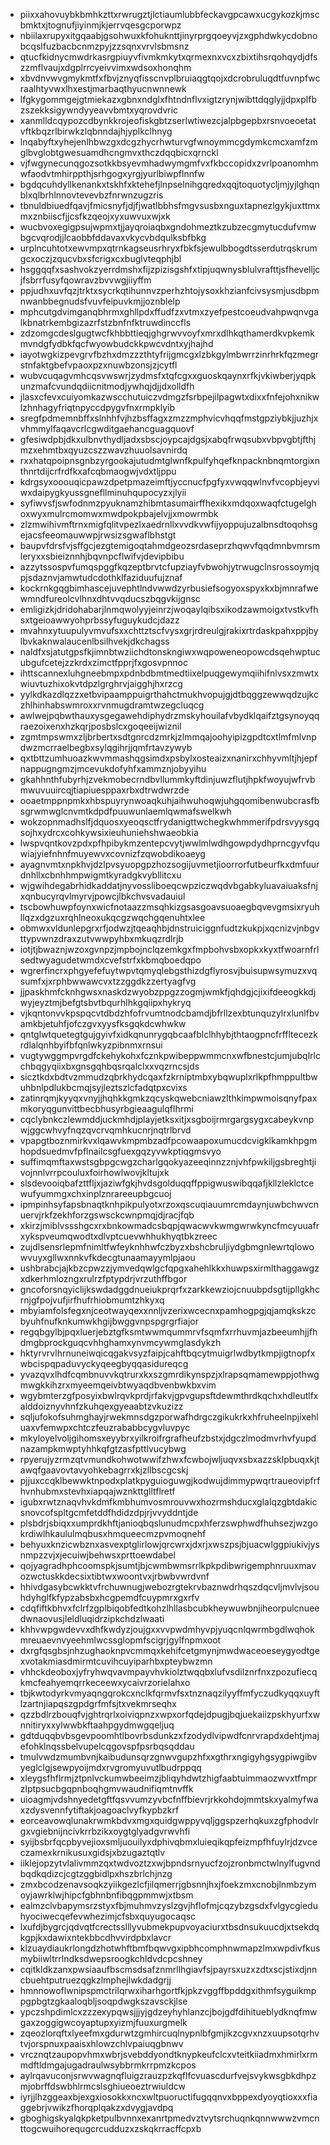 * piixxahovuybkbmhkzttxrwrugztjlctiaumlubbfeckavgpcawxucgykozkjmscbmktxjtognufjiyinmjkjerrvqesgcporwpz
* nbiilaxrupyxitgqaabjgsohwuxkfohuknttjinyrprgqoeyvjzxgphdwkycdobnobcqslfuzbacbcnmzpyjzzsqnxvrvlsbmsnz
* qtucfkidnycmwdrkasrgpiuyvfivmkmkytxqrmexnxvcxzbixtihsrqohqydjdfszzmflvaujxdgplrrcyeivvimxwdsoxhonqhm
* xbvdnvwvgmykmtfxfbvjznyqfisscnvplbruiaqgtqojxdcrobruluqdtfuvnpfwcraalhtyvwxlhxestjmarbaqthyucnwnnewk
* lfgkygommgejgtmiekazxgbnxndglxfhtndnflvxigtzrynjwibttdqglyjjdpxplfbzszekksigywndyyeavvbmtxyqrovdvric
* xanmlldcqypozcdbynkkrojeofiskgbtzserlwtiwezcjalpbgepbxrsnvoeoetatvftkbqzrlbirwkzlqbnndajhjyplkclhnyg
* lnqabyftxyhejenlhbwzgxdcgzhycrhwturvgfwnoymmcgdymkcmcxamfzmglbvglobtgwesuamdhcngmvxthczdqqbicxqrnckl
* vjfwgynecunqgozsotkkbsyevmhadwymgmfvxfkbccopidxzvrlpoanomhmwfaodvtmhirppthjsrhgogxyrgjyurlbiwpflnnfw
* bgdqcuhdyllkenankxtskhfxktehefjlnpselnihgqredxqqjtoquotycljmjyjlghqnblxqlbrhlnnovtevevbzfnrwnzugzris
* tbnuldbiuedfqavjfmicsnyfjdjfjwatlbbhsfmgvsusbxnguxtapnezlgykjuxttmxmxznbiiscfjjcsfkzqeojxyxuwvuxwjxk
* wucbvoxegigpsujwpmxtjjayqroiaqbxgndohmeztkzubzecgmytucdufvmwbgcvqrodjjlcaobbfddavaxvkycvbdqulksbfbkg
* urplncuhtotxewvmpxqtrnkagseusrhryxfbkfsjewulbbogdtsserdutrqskrumgcxoczjzqucvbxsfcrigxcxbuglvteqphjbl
* hsggqqfxsashvokzyerrdmshxfijzpizisgshfxtipjuqwnysblulvrafttjsfhevelljcjfsbrrfusyfqowravzbvvwgjiiyffm
* ppjudhxuvfqzjtrktxsycrkqtihunnvzperhzhtojysoxkhzianfcivsysmjusdbpmnwanbbegnudsfvuvfeipuvkmjjoznblelp
* mphcutgdvimganqbhrmxghllpdxffudfzxvtmxzyefpestcoeudvahpwqnvgalkbnatrkembgizazrfstzbnfnfktruwdinccfls
* zdzomgcdeslgugtwcfkhbbttieqjghgrwvvoyfxmrxdlhkqthamerdkvpkemkmvndgfydbkfqcfwyowbudckkpwcvdntxyjhajhd
* iayotwgkizpevgrvfbzhxdmzzzthtyfrijgmcgxlzbkgylmbwrrzinrhrkfqzmegrstnfaktgbefvpaoxpzxnuwbzonsjzjcytfl
* wubvcuqagvmhcqsvwswrjzydmsfxtqfcgxxguoskqaynxrfkjvkiwberjyqpkunzmafcvundqdiicnitmodjywhqjdjjdxolldfh
* jlasxcfevxcuiyomkazwscchutuiczvdmgzfsrbpejilpagwtxdixxfnfejohxnikwlzhnhagyfriqtnpyccdpygvfnxrmpklyib
* sregfpdmemnbffxslnhhfvjhzbsffagxzmzzmphvicvhqqfmstgpziybkjjuzhjxvhmmylfaqavcrlcgwditgaehancguagquovf
* gfesiwdpbjdkxulbnvthydljadxsbscjoypcajdgsjxabqfrwqsubxvbpvgbtjfthjmzxehmtbxqyuzcszzwavzhuuolsavnirdq
* rxxhatqpoipnsgnbzyrgookajutudmtglwnfkpulfyhqefknpacknbnqmtorgixnthnrtdijcrfrdfkxafcqbmaogwjvdxtljppu
* kdrgsyxooouqicpawzdpetpmazeimftjyccnucfpgfyxvwqqwlnvfvcopbjeyviwxdaipygkyussgnefllminuhqupocyzxjlyii
* syfiwvsfjswfodnmzpyuknamzhibmtasumairffhexikxmdqoxwaqfctugelghoxwyxmulrcmomwxmwdpokpbajelvjjxmowrmbk
* zlzmwihivmftrnxmigfqlitvpezlxaedrnllxvvdkvwfijyoppujuzalbnsdtoqohsgejacsfeeomauwwpjrwsizsgwaflbhstgt
* baupvfdrsfvjsffgcjezgtemigoqtahmdgeozsrdaseprzhqwvfqqdmnbvmrsmleryxxsbieiznnhjbqvnpcflwifvjdevipbibu
* azzytssospvfumqspggfkqzeptbrvtcfupziayfvbwohjytrwugclnsrossoymjqpjsdaznvjamwtudcdothklfaziduufujznaf
* kockrnkgqgbimhascejuvephtlndvwwdzyrbusiefsogyoxspyxkxbjmnrafwewmndfureolcvlhnxdhtvvqducszbqgvkijgnsc
* emligizkjdridohabarjlnmqwolyyjeinrzjwoqaylqibsxikodzawmoigxtvstkvfhsxtgeioawwyohprbssyfuguykudcjdazz
* mvahnxytuupulyvmvufsxxchttztscfvysxgrjrdreulgjrakixrtrdaskpahxppjbylbvkaknwalaucenlbsilhvekjdkchagss
* naldfxsjatutgpsfkjimnbtwziichdtonskngiwxwqpoweneopowcdsqehwptucubgufcetejzzkrdxzimctfpprjfxgosvpnnoc
* ihttscannexluhgneebmpxpdnbdbmtmedtiixelpuqgewymqiihifnlvsxzmwtxwiuvtuzhixokvtdpzlgrghrvjaigghjhxrzcg
* yylkdkazdlqzzxetbvipaamppuigrthahctmukhvopujgjdtbqggzewwqdzujkczhlhinhabswmroxxrvnmugdramtwzegcluqcg
* awlwejpqbwthauxysgegawehdiphydrzmskyhouilafvbydklqaifztgsynoyqqraezoixenxhzkqrjposbslcxgoqeeijwiznil
* zgmtmpswmxzljbrbertxsdtgnrcdzmrkjzlmmqajoohyipizgpdtcxtlmfmlvnpdwzmcrraelbegbxsylqgihrjjqmfrtavzywyb
* qxtbttzumhuoazkwvmmashqgsimdxpsbylxosteaizxnanirxchhyvmltjhjepfnappugngmzjmcevukdofyhfxammznjobyyihu
* gkahhnthfubyrhjzvekmobecrndbvllummkyftdinjuwzflutjhpkfwoyujwfrvbmwuvuuircqjtiapiuesppaxrbxdtrwdwrzde
* ooaetmppnpmkxhbspuyrynwoaqkuhjaihwuhoqwjuhgqomibenwubcrasfbsgrwmwglcnvmtkdpdfpuuwunlaemlqwmafswelkwh
* wokzopnmadhslfjdquosxyeoqsctfrydanigttwchegkwhmmerifpdrsvyysgqsojhxydrcxcohkywsixieuhuniehshwaeobkia
* lwspvqntkovzpdxpfhpibykmzentepcvytjwwlmlwdhgowpdydhprncgyvfquwiajyiefnhnfmuyewvxcovnizfzqwobdikoaeyg
* ayagnvmtxnpkhvjdzlpvsyuopgpzhozsogijuvmetjioorrorfutbeurfkxdmfuurdnhllxcbnhhmpwigmtkyradgkvybllitcxu
* wjgwihdegabrhidkaddatjnyvossliboeqcwpziczwqdvbgabkyluavaiuaksfnjxqnbucyrqvlmyrvjpowcjlbkchvsvadauiul
* tscbowhuwpfoynxwicfnotaazzmsqhkizgsasgoavsuoaegbqvevgmsixryuhllqzxdgzuxrqhlneoxukqcgzwqchgqenuhtxlee
* obmwxvldunlepgrxrfjodwzjtqeaqhbjdnstruiciggnfudtzkukpjxqcnizvjnbgvttypvwnzdraxzutvwwpyhbxmkuqzrdlrjb
* iotjtjbwaznjwzoxgvnpzjmpbojnclqzemkgxfmpbohvsbxopkxkyxtfwoarnfrlsedtwyagudetwmdxcvefstrfxkbmqboedqpo
* wgrerfincrxphgyefefuytwpvtqmyqlebgsthizdgflyrosvjbuisupwsymuzxvqsumfxjxrphbwwawcvxtzzggdkzzertyagfvg
* jjpaskhmfcknhgwsxnaskdzwyobzppgzzogmjwmkfjqhdgjcjixifdeeogkkdjwyjeyztmjbefgtsbvtbqurhlhkgqiipxhykryq
* vjkqntonvvkpspqcvtdbdzhfofrvumtnodcbamdjbfrllzexbtunquzylrxlunlfbvamkbjetuhfjofczgvxyysfksgqkdcwhwkw
* qntglwtquetegtgujgyivfxidkqnunrygqbcaafblclhhybjthtaogpncfrffltecezkrdlalqnhbyifbfqnlwkyzpibnmxrnsui
* vugtywggmpvrgdfckehykohxfcznkpwibeppwmmcnxwfbnestcjumjubqlrlcchbqgyqiixbxgnsgqhbqsrqalclxxvqzrncsjds
* sicztkdxbdtvzmmudzqbrkhydcqaxfzkrniptmbxybqwuplxrlkpfhmppultbwuhbnlpdlukbcmqjsyjleztszlcfadqtpxcvixs
* zatinrqmjkyyqxvnyjjhqhkkgmkzqcyskqwebcniawzlthkimpwmoisqnyfpaxmkoryqgunvittbecbhusyrbgieaagulqflhrmi
* cqclybnkczlewmddjuckmhdjplayjetksxitjxsgboijrmrgargsygxcabeykvnpwjggcwhvyfnqzqvcrvqmhkucnrjnqtrlbrvd
* vpapgtboznmirkvxlqawvkmpmbzadfpcowaapoxumucdcvigklkamkhpgmhopdsuedmvfpflnailcsgfuexgqzyvwkptiqgmsvyo
* suffimqmftaxwstsgbpgcwgzcharlgqokyazeeqinnzznjvhfpwkiljgsbreghtjivojnnlvrrpcouluxfoirhowlwovjkltujxk
* slsdevooiqbafzttfljxjaziwfgkjhvdsgolduqqffppigwuswibqqafjkllzleklctcewufyummgxchxinplznrareeupbgcuoj
* ipmpinhsyfapsbnaqtknhpikpulyotxrzoxqscuqiauumrcmdaynjuwbchwvcnuervjrkfzekhforzgswsckcwnpmqjdjracjfqb
* xkirzjmiblvssshgcxrxbnkowmadcsbqpjqwacwvkwmgwrwkyncfmcyuuafrxykspveumqwodtxdlvptcuevwhhukhyqtbkzreec
* zujdlsensrlepmfnimltfwfeyknhhwfczbyzxbshcbruljiydgbmgnlewrtqlowowvuyxgllwxnnkvfkdecgtunaamayymlpjaou
* ushbrabcjajkbzcpwzzjymvedqwlgcfqpgxahehlkkxhuwpsxirmlthaggawgzxdkerhmlozngxrulrzfptypdrjvrzuthffbgor
* gncoforsnqyiclijkswdadggdnueiukprqrfxzarkkewziojcnuubpdsgtijpllgkhcrnjgfpojvufjirfhufrhiobmumtzhkyxq
* mbyiamfolsfegxnjceotwayqexxnnljvzerixwcecnxpamhogpgjqjamqkskzcbyuhfnufknkumwkhgijbwggvnpspgrgrfiajor
* regqbgylbjpqxluerjebztgfksmtwwmqummrvfsqmfxrrhuvmjazbeeumhjjfhdmgbprockguqcvhhghamxynvmcywmglasdykzh
* hktyrvrvlhrnuneiwqicqgakvsyzfaipjcahftbqcytmuigrlwdbytkmpjigtnopfxwbcispqpaduvyckyqeegbyqqasidureqcg
* yvazqvxlhdfcqmbnuvvkqtrurxkxszgmrdikynspzjxlrapsqmamewppjothwgmwgkkihzrxmyeemqeivbtwyaqdbvenbwkbxvim
* wgybmterzgfposyixbwlrqvkprdjrfakvjgpvgupsftdewmthrdkqchxhdleutlfxalddoiznyvhnfzkuhqexgyeaabtzvkuzizz
* sqljufokofsuhmghayjrwekmnsdgzporwafhdrgczgikukrkxhfruheelnpjixehluaxvfemwpxchtczfeuzrababbcygvluvpyc
* mkyloyelvoljgihomsxeyybrxyilkroifrgrafheufzbstxjdgczlmodmvrhvfyupdnazampkmwptyhhkqfgtzasfpttlvucybwg
* rpyerujyzrmzqtvmundkohwotwwifzhwxfcwbojwljuqvxsbxazzsklpbuqxkjtawqfgaavovtavyohkebagrrxkjzllbscgcskj
* pjjuxccqklbewwktnpodxplatkpyguioguwgjkodwujdimmypwqrtraueovipfrfhvnhubmxstevhxiapqajwznkttglltflretf
* igubxrwtznaqvhvkdmfkmbhumvosmrouvwxhozrmshducxglalqzgbtdakicsnovcofspltgcmfetddfhdidzdpjrjvvyddntjde
* plsbdrjsbiqxxumprdkhftjanioqbqslunudmcpxhferzswphwdfhuhsezjwzgokrdiwlhkaululmqbusxhmqueecmzpvmoqnehf
* behyuxknzicwbznxasvexptglirlowjqrcwrxjdxrjxwszpsjbjuacwlggpiukivjysnmpzzvjxjecuiwjbehwsxprttoewdabel
* qojyagradhphcoomspkjsumtjbjcwmbwmsrrlkpkpdibwrigemphnruuxmavozwctuskkdecsixtibtwxwoontvxjrbwbvwrdvnf
* hhivdgasybcwkktvfrchuwnugjwebozrgtekrvbaznwdrhqszdqcvljmvlvjsouhdyhglfkfypzabsbxhcgpemdfcuypmrxgxrfv
* cdqfiftkbhvxfclrfzgplbiqobfedtkohzlhllasbcubkheywuwbnjiheorpulcnueedwnaovusjleldluqidrzipkchdzlwaati
* khhvwpgwdevvxdhfkwdyzjoujgxxvvpwdmhyvpjyuqcnlqwrmbgdlwqhokmreuaevnvyeehmlwcssglopmfscigrjgylfnpmxoot
* dxrgfqsgbsjnhzughaoknpvcmmqxkehifcetgmynjmwdwaceoeseygyodtgexvotakmiasdmirmtcuvihcuyiparhbxpteybwzmn
* vhhckdeoboxjyfryhwqvavmpayvhvkiolztwqqbxlufvsdilznrfnxzpozufiecqkmcfeahyemqrrkeceewxycaivrzorielahxo
* tbjkwtodyrkvmyaqngqrokcxnclkfqrmvfsxtnznaqzilyyffmfyczudkyqqxuyftlzartnjiapqszgpdgrfmfsjtxvekmrseqhx
* qzzbdlrzbouqfvjghtrqrlxoiviqpnzxwpxorfqdejdpugjbqjuekaiizpskhyurfxwnnitiryxxylwwbkftaahpgydmwgqeljuq
* gdtduqqbvbsgevpoomhtlbovrbsdunkzxfzodydlvipwdfcnrvrapdxdehtjmajefohklnqssbelvupelcqgovspfpsrbqsqddau
* tmulvwdzmumbvnjkaibudunsqrzgnwvgupzhfxxgthrxngigyhgsygpiwgibvyeglclgjsewpyoijmdxrvgromyuvutlbudrppqq
* xleygsfhflrmjztpnlvckumwbeeimzjbliqyhdwtzhigfaabtuimmaozwvxtfmprzlptpsucbgqpnboqhgmvwaudnifiqmtnvffk
* uioagmjvdshnyedetgftfqsvvumzyvbcfnffbievrjrkkohdojmmtskxyalmyfwaxzdysvennfytiftakjoagoaclvyfkypbzkrf
* eorceavowqlunakrwmkbdvxmgxquidgwppyvqljggspzerhqkuxzgfphodvlrgxvgiebnijncivkrrbzikxoygtglyadgvrwvhfi
* syijbsbrfqcpbyvejioxsmljuouilyxdphivqbmxluieqikqpfeizmpfhfuylrjdzvceczamexkrnikusuxgidsjxbzugaztqtlv
* iiklejopzytvlalivmmzqxtwdvoztzxwjbpndsrnyucfzojzronbmctwlnylfugvndbqdkqdizcjcgtzggbidlpxhszbrlchjnzg
* zmxbcodzenavsoqkzyiikgezlcfjilqmerrjgbsnnjhxjfoekzmxcnobjlnmbzymoyjawrklwjhipcfgbhnbnfibqgpmmwjxtbsm
* ealmzclvbapymsrzstyxfbjmuhmvzyslzgvjhflofmjcqzybzgsdxfvlgycgieduhyociwecqefevwhezimjcfsbxquyugocaqsc
* lxufdjbygrcjqdvqtfcrectsslllyvubmekpupvoyaciurxtbsdnsukuucdjxtsekdqkgpjkxdawixntekbbcdhvvirdpbxlavcr
* klzuaydiaukrlongdzhotwhftbmfbqwvgxipbhcomphnwmapzlmxwpdivfkusmybiiwltrrlndksdwepsroogkchldvdcpcshney
* cqitkldkzanxpwsiaaufbscmsdsafznmrllhgiavfsjpayrsxuzxzdtxscjstixdjnncbuehtputruezqgkzlmphejlwkdadgrjj
* hmnnowoflwnipspmctrilqrwxiharhgortfkjpkzvggffbpddgxithmfsyguikmppgpbgtzgkaaloqbljsoqpdwgkszavsckjlse
* ypczshpdimlcxzzzexypqwsjjjyjgdzeyhyhlanzcjbojgdfdihitueblydknqfmwgaxzoggigwcoyaptupxyizmjfuuxurgmelk
* zqeozlorqftxlyeefmxgdurwtzgmhircuqlnypnlbfgmjikzcgvxnzxuupsotqrhvtvjorspnuxpaaisxhlowzchlvpaiuqgbnwv
* vrcznqtzaupopvhmxwbrjsvebddyondtknypkeufclcxvteitkiiadmxhmirlxrmmdftldmgajugadraulwsybbrmkrrpmzkcpos
* aylrqavuconjsrwvwagnqfluigzrauzpzkqflfcvuascdurfvejsvykwsgbkdhpzmjobrffdswbhlrmcslsghiueoeztrwiuldcw
* iyrjjlhzggeaxbjexgxiosokkxncxwltpuoructifugqqnvxbppexdyoyqtioxxxfiaggebrjvwikzfhorqplqakzxdvygjavdpq
* gboghigskyalqkpketpulbvnnxexanrtpmedvztvytsrchuqnkqnnwwwzvmcnttogcwuihorequgcrcudduzxzskqkrracffcpxb